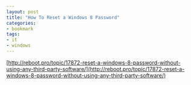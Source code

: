 ```yaml
---
layout: post
title: "How To Reset a Windows 8 Password"
categories:
- bookmark
tags:
- it
- windows
---
```

[http://reboot.pro/topic/17872-reset-a-windows-8-password-without-using-any-third-party-software/](http://reboot.pro/topic/17872-reset-a-windows-8-password-without-using-any-third-party-software/)